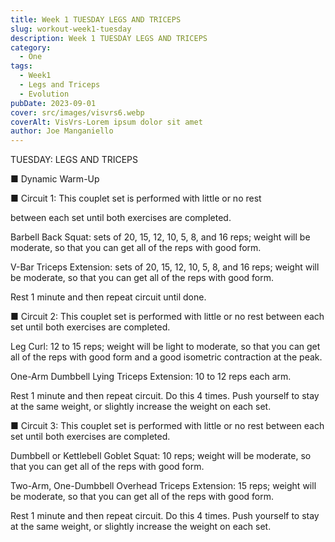 ```yaml
---
title: Week 1 TUESDAY LEGS AND TRICEPS
slug: workout-week1-tuesday
description: Week 1 TUESDAY LEGS AND TRICEPS
category:
  - One
tags:
  - Week1
  - Legs and Triceps
  - Evolution
pubDate: 2023-09-01
cover: src/images/visvrs6.webp
coverAlt: VisVrs-Lorem ipsum dolor sit amet
author: Joe Manganiello
---
```


TUESDAY: LEGS AND TRICEPS

■ Dynamic Warm-Up

■ Circuit 1: This couplet set is performed with little or no rest

between each set until both exercises are completed.

Barbell Back Squat: sets of 20, 15, 12, 10, 5, 8, and 16 reps; weight will be moderate, so that you can get all of the reps with good form.

V-Bar Triceps Extension: sets of 20, 15, 12, 10, 5, 8, and 16 reps; weight will be moderate, so that you can get all of the reps with good form.

Rest 1 minute and then repeat circuit until done.

■ Circuit 2: 
This couplet set is performed with little or no rest between each set until both exercises are completed.

Leg Curl: 12 to 15 reps; weight will be light to moderate, so that you can get all of the reps with good form and a good isometric contraction at the peak.

One-Arm Dumbbell Lying Triceps Extension: 10 to 12 reps each arm.

Rest 1 minute and then repeat circuit. Do this 4 times. Push yourself to stay at the same weight, or slightly increase the weight on each set.

■ Circuit 3: This couplet set is performed with little or no rest between each set until both exercises are completed.

Dumbbell or Kettlebell Goblet Squat: 10 reps; weight will be moderate, so that you can get all of the reps with good form.

Two-Arm, One-Dumbbell Overhead Triceps Extension: 
15 reps; weight will be moderate, so that you can get all of the reps with good form.

Rest 1 minute and then repeat circuit. Do this 4 times. Push yourself to stay at the same weight, or slightly increase the weight on each set.